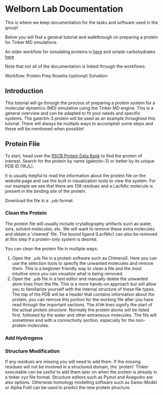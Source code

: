 # Welborn Lab Documentation

This is where we keep documentation for the tasks and software used in the group!


Below you will find a general tutorial and walkthrough on preparing a protein for Tinker MD simulations.

An older workflow for simulating proteins is [here](previous_workflow.md) and simple carbohydrates [here](REU_Workflow.md)

Note that not all of the documentation is linked through the workflows.

Workflow:
Protein Prep
Rosetta (optional)
Solvation

## Introduction
This tutorial will go through the process of preparing a protein system for a molecular dynamics (MD) simulation using the Tinker MD engine. This is a general overview and can be adapted to fit your needs and specific systems. The galectin-3 protein will be used as an example throughout this tutorial. There will always be multiple ways to accomplish some steps and these will be mentioned when possible! 

 ## Protein File
To start, head over the [RSCB Protein Data Bank](https://www.rcsb.org) to find the protein of interest. Search for the protein by name (galectin-3) or better by its unique PDB ID (1KJL). 

It is usually helpful to read the information about the protein file on the website page and use the built in visualization tools to view the system. For our example we see that there are 138 residues and a LacNAc molecule is present in the binding site of the protein. 

Download the file in a `.pdb` format. 
### Clean the Protein
The protein file will usually include crytallography artifacts such as water, ions, solvent molecules, etc. We will want to remove these extra molecules and obtain a 'cleaned' file.
The bound ligand (LacNAc) can also be removed at this step if a protein-only system is desired. 

You can clean the protein file in multiple ways:
1. Open the `.pdb` file in a protein software such as ChimeraX. Here you can use the selection tools to specify the unwanted molecules and remove them. This is a beginner friendly way to clean a file and the most intuitive since you can visualize what is being removed.
2. Open the `.pdb` file in a text editor and manually delete the unwanted atom lines from the file. This is a more hands-on approach but will allow you to familiarize yourself with the internal structure of these file types. The top of the PDB will be a header that contains information about the protein, you can remove this portion for the working file after you have read through the important sections. The `ATOM` lines signify the start of the actual protein structure. Normally the protein atoms will be listed first, followed by the water and other extraneous molecules. The file will sometimes end with a connectivity section, especially for the non-protein molecules.

### Add Hydrogens

### Structure Modification
If any residues are missing you will need to add them. If the missing residues will not be involved in a structured domain, the 'protein' Tinker executable can be useful to add them later on when the protein is already in a tinker xyz file format. Structure editors such as Pymol and Avagodro are also options. Otherwise homology modelling software such as Swiss-Model or Alpha Fold can be used to predict the new protein structure.






